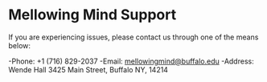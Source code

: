 # Mellowing Mind Support

If you are experiencing issues, please contact us through one of the means below:

-Phone: +1 (716) 829-2037
-Email: mellowingmind@buffalo.edu
-Address: Wende Hall 3425 Main Street, Buffalo NY, 14214
